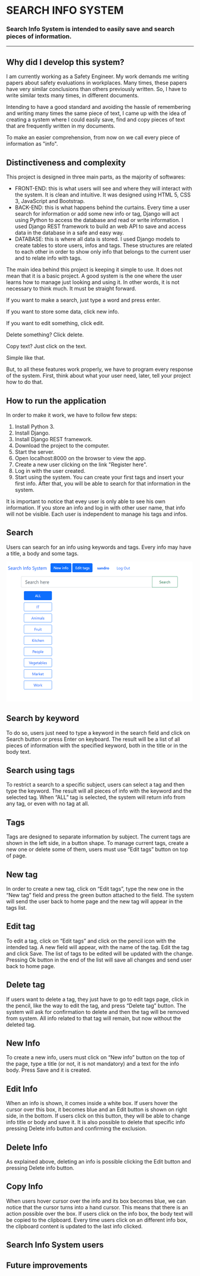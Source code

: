 # SEARCH INFO SYSTEM

### Search Info System is intended to easily save and search pieces of information.

---

## Why did I develop this system?

I am currently working as a Safety Engineer. My work demands me writing papers about safety evaluations in workplaces. Many times, these papers have very similar conclusions than others previously written. So, I have to write similar texts many times, in different documents.

Intending to have a good standard and avoiding the hassle of remembering and writing many times the same piece of text, I came up with the idea of creating a system where I could easily save, find and copy pieces of text that are frequently written in my documents.

To make an easier comprehension, from now on we call every piece of information as "info".

## Distinctiveness and complexity

This project is designed in three main parts, as the majority of softwares: 
- FRONT-END: this is what users will see and where they will interact with the system. It is clean and intuitive. It was designed using HTML 5, CSS 3, JavaScript and Bootstrap.
- BACK-END: this is what happens behind the curtains. Every time a user search for information or add some new info or tag, Django will act using Python to access the database and read or write information. I used Django REST framework to build an web API to save and access data in the database in a safe and easy way.
- DATABASE: this is where all data is stored. I used Django models to create tables to store users, infos and tags. These structures are related to each other in order to show only info that belongs to the current user and to relate info with tags.
  
The main idea behind this project is keeping it simple to use. It does not mean that it is a basic project. A good system is the one where the user learns how to manage just looking and using it. In other words, it is not necessary to think much. It must be straight forward.

If you want to make a search, just type a word and press enter.

If you want to store some data, click new info.

If you want to edit something, click edit.

Delete something? Click delete.

Copy text? Just click on the text.

Simple like that.

But, to all these features work properly, we have to program every response of the system. First, think about what your user need, later, tell your project how to do that.

## How to run the application

In order to make it work, we have to follow few steps:

1. Install Python 3.
2. Install Django.
3. Install Django REST framework.
4. Download the project to the computer.
5. Start the server.
6. Open localhost:8000 on the browser to view the app.
7. Create a new user clicking on the link "Register here".
8. Log in with the user created.
9. Start using the system. You can create your first tags and insert your first info. After that, you will be able to search for that information in the system.

It is important to notice that evey user is only able to see his own information. If you store an info and log in with other user name, that info will not be visible. Each user is independent to manage his tags and infos.

## Search

Users can search for an info using keywords and tags.
Every info may have a title, a body and some tags.

![Home page](/images/home_screen.png)

## Search by keyword

To do so, users just need to type a keyword in the search field and click on Search button or press Enter on keyboard. The result will be a list of all pieces of information with the specified keyword, both in the title or in the body text.

## Search using tags

To restrict a search to a specific subject, users can select a tag and then type the keyword. The result will all pieces of info with the keyword and the selected tag. When “ALL” tag is selected, the system will return info from any tag, or even with no tag at all.

## Tags

Tags are designed to separate information by subject. The current tags are shown in the left side, in a button shape. To manage current tags, create a new one or delete some of them, users must use “Edit tags” button on top of page.

## New tag

In order to create a new tag, click on “Edit tags”, type the new one in the “New tag” field and press the green button attached to the field. The system will send the user back to home page and the new tag will appear in the tags list.

## Edit tag


To edit a tag, click on “Edit tags” and click on the pencil icon with the intended tag. A new field will appear, with the name of the tag. Edit the tag and click Save. The list of tags to be edited will be updated with the change. Pressing Ok button in the end of the list will save all changes and send user back to home page.

## Delete tag

If users want to delete a tag, they just have to go to edit tags page, click in the pencil, like the way to edit the tag, and press “Delete tag” button. The system will ask for confirmation to delete and then the tag will be removed from system. All info related to that tag will remain, but now without the deleted tag.

## New Info

To create a new info, users must click on “New info” button on the top of the page, type a title (or not, it is not mandatory) and a text for the info body. Press Save and it is created.

## Edit Info

When an info is shown, it comes inside a white box. If users hover the cursor over this box, it becomes blue and an Edit button is shown on right side, in the bottom. If users click on this button, they will be able to change info title or body and save it. It is also possible to delete that specific info pressing Delete info button and confirming the exclusion.

## Delete Info

As explained above, deleting an info is possible clicking the Edit button and pressing Delete info button.

## Copy Info

When users hover cursor over the info and its box becomes blue, we can notice that the cursor turns into a hand cursor. This means that there is an action possible over the box. If users click on the info box, the body text will be copied to the clipboard. Every time users click on an different info box, the clipboard content is updated to the last info clicked.

## Search Info System users



## Future improvements

